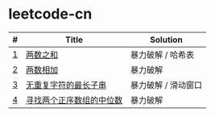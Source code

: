 # leetcode-cn

| #                                                                                    | Title                                                                    | Solution            |
| ------------------------------------------------------------------------------------ | ------------------------------------------------------------------------ | ------------------- |
| [1](https://leetcode-cn.com/problems/two-sum/)                                       | [两数之和](./two-sum)                                                    | 暴力破解 / 哈希表   |
| [2](https://leetcode-cn.com/problems/add-two-numbers/)                               | [两数相加](./add-two-numbers)                                            | 暴力破解            |
| [3](https://leetcode-cn.com/problems/longest-substring-without-repeating-characters) | [无重复字符的最长子串](./longest-substring-without-repeating-characters) | 暴力破解 / 滑动窗口 |
| [4](https://leetcode-cn.com/problems/median-of-two-sorted-arrays)                    | [寻找两个正序数组的中位数](./median-of-two-sorted-arrays)                | 暴力破解            |
